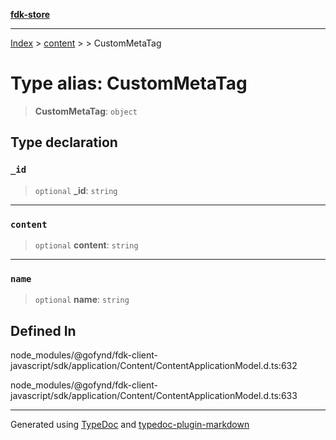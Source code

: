 [**fdk-store**](../../../README.md)
***

[Index](../../../API.md) > [content](../../README.md) > [<internal>](../README.md) > CustomMetaTag

# Type alias: CustomMetaTag

> **CustomMetaTag**: `object`

## Type declaration

### `_id`

> `optional` **\_id**: `string`

***

### `content`

> `optional` **content**: `string`

***

### `name`

> `optional` **name**: `string`

## Defined In

node\_modules/@gofynd/fdk-client-javascript/sdk/application/Content/ContentApplicationModel.d.ts:632

node\_modules/@gofynd/fdk-client-javascript/sdk/application/Content/ContentApplicationModel.d.ts:633

***
Generated using [TypeDoc](https://typedoc.org/) and [typedoc-plugin-markdown](https://www.npmjs.com/package/typedoc-plugin-markdown)
